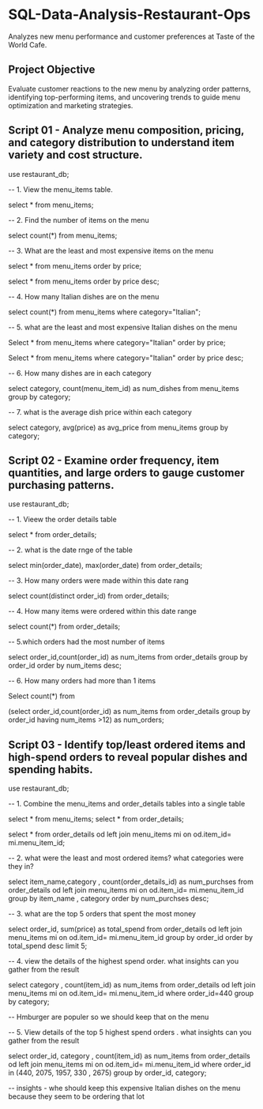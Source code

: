 # SQL-Data-Analysis-Restaurant-Ops
Analyzes new menu performance and customer preferences at Taste of the World Cafe.


## Project Objective
Evaluate customer reactions to the new menu by analyzing order patterns, identifying top-performing items, and uncovering trends to guide menu optimization and marketing strategies.




## Script 01  - Analyze menu composition, pricing, and category distribution to understand item variety and cost structure.

use restaurant_db;

-- 1. View the menu_items table.

select * from menu_items;

-- 2. Find the number of items on the menu 

select count(*) from menu_items;

-- 3. What are the least and most expensive items on the menu 

select * from menu_items
order by price;

select * from menu_items
order by price desc;

-- 4. How many Italian dishes are on the menu 

select count(*) from menu_items
where category="Italian";

-- 5. what are the least and most expensive Italian dishes on the menu 

Select * from menu_items
where category="Italian"
order by price;

Select * from menu_items
where category="Italian"
order by price desc;

-- 6. How many dishes are in each category

select category, count(menu_item_id) as num_dishes 
from menu_items 
group by category;

-- 7. what is the average dish price within each category 

select category, avg(price) as avg_price
from menu_items
group by category;


## Script 02  - Examine order frequency, item quantities, and large orders to gauge customer purchasing patterns.

use restaurant_db;

-- 1. Vieew the order details table

select * from order_details;

-- 2. what is the date rnge of the table 

select min(order_date), max(order_date)
from order_details;

-- 3. How many orders were made within this date rang 

select count(distinct order_id) from order_details;

-- 4. How many items were ordered within this date range 

select count(*) from order_details;

-- 5.which orders had the most number of items 

select order_id,count(order_id) as num_items
 from order_details
group by order_id
order by num_items desc;

-- 6. How many orders had more than 1 items 

Select count(*) from

(select order_id,count(order_id) as num_items
 from order_details
group by order_id
having num_items >12) as num_orders;


 ## Script 03  - Identify top/least ordered items and high-spend orders to reveal popular dishes and spending habits.


 use restaurant_db;

-- 1. Combine the menu_items and order_details tables into a single table 

select * from menu_items;
select * from order_details;

select * from
order_details od left join menu_items mi
   on od.item_id= mi.menu_item_id;
   
-- 2. what were the least and most ordered items? what categories were they in?

select item_name,category ,  count(order_details_id) as num_purchses 
from
order_details od left join menu_items mi
   on od.item_id= mi.menu_item_id
   group by item_name , category
   order by num_purchses desc;
   
-- 3. what are the top 5 orders that spent the most money

select order_id, sum(price) as total_spend from
order_details od left join menu_items mi
   on od.item_id= mi.menu_item_id
   group by order_id
   order by total_spend desc
   limit 5;
   
-- 4. view the details of the highest spend order. what insights can you gather from the result

select category , count(item_id) as num_items
 from
order_details od left join menu_items mi
   on od.item_id= mi.menu_item_id
where order_id=440
group by category;

-- Hmburger are populer so we should keep that on the menu 


-- 5. View details of the top 5  highest spend orders . what insights can you gather from the result 

select order_id, category , count(item_id) as num_items
 from
order_details od left join menu_items mi
   on od.item_id= mi.menu_item_id
where order_id in (440, 2075, 1957, 330 , 2675)
group by order_id, category;

-- insights - whe should keep this expensive Italian dishes on the menu  because they seem to be ordering that lot  

